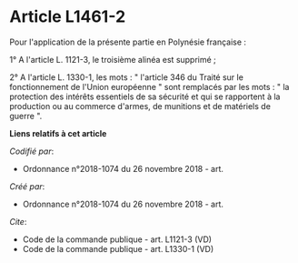 # Article L1461-2

Pour l'application de la présente partie en Polynésie française : 

1° A l'article L. 1121-3, le troisième alinéa est supprimé ; 

2° A l'article L. 1330-1, les mots : " l'article 346 du Traité sur le fonctionnement de l'Union européenne " sont remplacés
par les mots : " la protection des intérêts essentiels de sa sécurité et qui se rapportent à la production ou au commerce
d'armes, de munitions et de matériels de guerre ".

**Liens relatifs à cet article**

_Codifié par_:

  - Ordonnance n°2018-1074 du 26 novembre 2018 - art.

_Créé par_:

  - Ordonnance n°2018-1074 du 26 novembre 2018 - art.

_Cite_:

  - Code de la commande publique - art. L1121-3 (VD)
  - Code de la commande publique - art. L1330-1 (VD)
